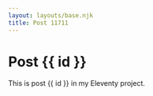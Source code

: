 ```yaml
---
layout: layouts/base.njk
title: Post 11711
---
```


# Post {{ id }}

This is post {{ id }} in my Eleventy project.
